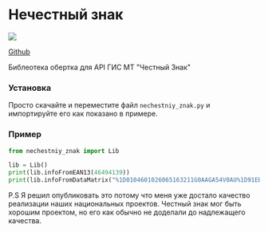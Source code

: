 # Нечестный знак
<img src="https://habrastorage.org/webt/7w/rw/6w/7wrw6w-k_woryibchbnbpezesag.jpeg">

[Github](https://github.com/li0ard/nechestniy_znak)

Библеотека обертка для API ГИС МТ "Честный Знак"
### Установка
Просто скачайте и переместите файл `nechestniy_znak.py` и импортируйте его как показано в примере.
### Пример
```py
from nechestniy_znak import Lib

lib = Lib()
print(lib.infoFromEAN13(46494139))
print(lib.infoFromDataMatrix("%1D0104601026065163211G0AAGA54V0AU%1D91EE06%1D92o9c61AE0Mk9pQRmoXG0C7drBBF+CIQQhuLlyZ6rQM7o="))
```

P.S Я решил опубликовать это потому что меня уже достало качество реализации наших национальных проектов. Честный знак мог быть хорошим проектом, но его как обычно не доделали до надлежащего качества.
